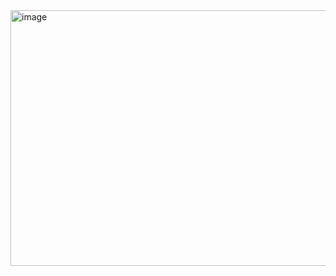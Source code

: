 <img width="1209" height="409" alt="image" src="https://github.com/user-attachments/assets/ef853341-7800-4f98-bca3-f8e0fb4aa64e" />
<!--
**BasitMN/BasitMN** is a ✨ _special_ ✨ repository because its `README.md` (this file) appears on your GitHub profile.

Here are some ideas to get you started:

- 🔭 I’m currently working on ...
- 🌱 I’m currently learning ...
- 👯 I’m looking to collaborate on ...
- 🤔 I’m looking for help with ...
- 💬 Ask me about ...
- 📫 How to reach me: ...
- 😄 Pronouns: ...
- ⚡ Fun fact: ...
-->
